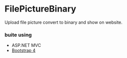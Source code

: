 # FilePictureBinary
Upload file picture convert to binary and show on website.
### buite using
* ASP.NET MVC
* [Bootstrap 4](https://getbootstrap.com/)
